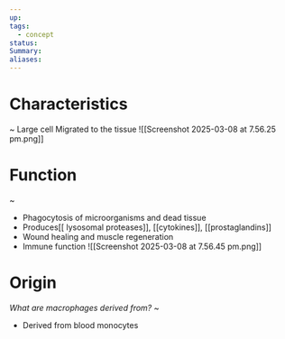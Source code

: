 ```yaml
---
up: 
tags:
  - concept
status: 
Summary:
aliases:
---
```

# Characteristics
~
Large cell
Migrated to the tissue
![[Screenshot 2025-03-08 at 7.56.25 pm.png]]
# Function
~ 
- Phagocytosis of microorganisms and dead tissue
- Produces[[ lysosomal proteases]], [[cytokines]], [[prostaglandins]]
- Wound healing and muscle regeneration
- Immune function
![[Screenshot 2025-03-08 at 7.56.45 pm.png]]

# Origin
*What are macrophages derived from?*
~
- Derived from blood monocytes



